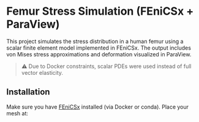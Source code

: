 # Femur Stress Simulation (FEniCSx + ParaView)

This project simulates the stress distribution in a human femur using a scalar finite element model implemented in FEniCSx. The output includes von Mises stress approximations and deformation visualized in ParaView.

> ⚠️ Due to Docker constraints, scalar PDEs were used instead of full vector elasticity.

## Installation

Make sure you have [FEniCSx](https://docs.fenicsproject.org/dolfinx/main/python/) installed (via Docker or conda). Place your mesh at:

